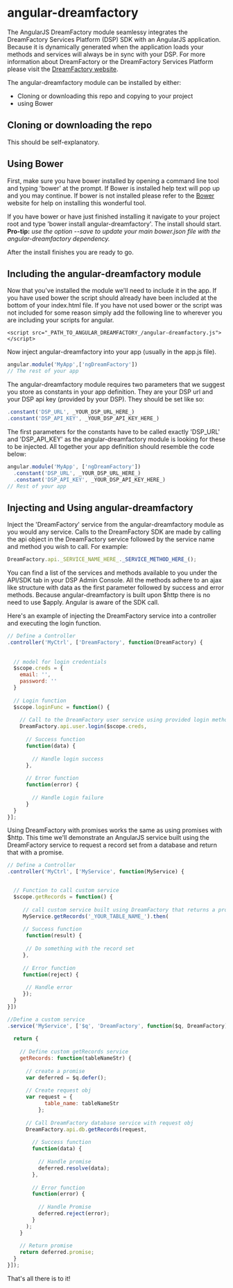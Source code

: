 angular-dreamfactory
====================


The AngularJS DreamFactory module seamlessy integrates the DreamFactory Services Platform (DSP) SDK with an AngularJS application.  Because it is dynamically generated when the application loads your methods and services will always be in sync with your DSP.  For more information about DreamFactory or the DreamFactory Services Platform please visit the [DreamFactory website](https://www.dreamfactory.com).


The angular-dreamfactory module can be installed by either:

* Cloning or downloading this repo and copying to your project
* using Bower


## Cloning or downloading the repo
This should be self-explanatory.


## Using Bower
First, make sure you have bower installed by opening a command line tool and typing 'bower' at the prompt.
If Bower is installed help text will pop up and you may continue.  If bower is not installed please refer to the [Bower](http://bower.io) website for help on installing this wonderful tool.

If you have bower or have just finished installing it navigate to your project root and type 'bower install angular-dreamfactory'.  The install should start.  **Pro-tip:** _use the option --save to update your main bower.json file with the angular-dreamfactory dependency._

After the install finishes you are ready to go.


## Including the angular-dreamfactory module

Now that you've installed the module we'll need to include it in the app.  If you have used bower the script should already have been included at the bottom of your index.html file.  If you have not used bower or the script was not included for some reason simply add the following line to wherever you are including your scripts for angular.

```
<script src="_PATH_TO_ANGULAR_DREAMFACTORY_/angular-dreamfactory.js"></script>
```

Now inject angular-dreamfactory into your app (usually in the app.js file).

```javascript
angular.module('MyApp',['ngDreamFactory'])
// The rest of your app
```

The angular-dreamfactory module requires two parameters that we suggest you store as constants in your app definition.  They are your DSP url and your DSP api key (provided by your DSP).  They should be set like so:

```javascript
.constant('DSP_URL', _YOUR_DSP_URL_HERE_)
.constant('DSP_API_KEY', _YOUR_DSP_API_KEY_HERE_)
```

The first parameters for the constants have to be called exactly 'DSP_URL' and 'DSP_API_KEY' as the angular-dreamfactory module is looking for these to be injected. All together your app definition should resemble the code below:

```javascript
angular.module('MyApp', ['ngDreamFactory'])
  .constant('DSP_URL', _YOUR_DSP_URL_HERE_)
  .constant('DSP_API_KEY', _YOUR_DSP_API_KEY_HERE_)
// Rest of your app
```

## Injecting and Using angular-dreamfactory

Inject the 'DreamFactory' service from the angular-dreamfactory module as you would any service.  Calls to the DreamFactory SDK are made by calling the api object in the DreamFactory service followed by the service name and method you wish to call.  For example:

```javascript
DreamFactory.api._SERVICE_NAME_HERE_._SERVICE_METHOD_HERE_();
```

You can find a list of the services and methods available to you under the API/SDK tab in your DSP Admin Console. All the methods adhere to an ajax like structure with data as the first parameter followed by success and error methods.  Because angular-dreamfactory is built upon $http there is no need to use $apply.  Angular is aware of the SDK call.


Here's an example of injecting the DreamFactory service into a controller and executing the login function.

```javascript
// Define a Controller
.controller('MyCtrl', ['DreamFactory', function(DreamFactory) {
  
  
  // model for login credentials
  $scope.creds = {
    email: '',
    password: ''
  }
  
  // Login function
  $scope.loginFunc = function() {
  
    // Call to the DreamFactory user service using provided login method
    DreamFactory.api.user.login($scope.creds,
    
      // Success function
      function(data) {
        
        // Handle login success
      },
      
      // Error function
      function(error) {
      
        // Handle Login failure
      }
  }
}];
```


Using DreamFactory with promises works the same as using promises with $http.  This time we'll demonstrate an AngularJS service built using the DreamFactory service to request a record set from a database and return that with a promise.

```javascript
// Define a Controller
.controller('MyCtrl', ['MyService', function(MyService) {


  // Function to call custom service
  $scope.getRecords = function() {
  
     // call custom service built using DreamFactory that returns a promise
     MyService.getRecords('_YOUR_TABLE_NAME_').then(
     
     // Success function
      function(result) {
     
      // Do something with the record set
     },
     
     // Error function
     function(reject) {
     
      // Handle error
     });
  }
}])

//Define a custom service
.service('MyService', ['$q', 'DreamFactory', function($q, DreamFactory) {
  
  return {
    
    // Define custom getRecords service  
    getRecords: function(tableNameStr) {
    
      // create a promise
      var deferred = $q.defer();
          
      // Create request obj
      var request = {
            table_name: tableNameStr
          };
      
      // Call DreamFactory database service with request obj
      DreamFactory.api.db.getRecords(request,
      
        // Success function
        function(data) {
          
          // Handle promise
          deferred.resolve(data);
        },
        
        // Error function
        function(error) {
        
          // Handle Promise
          deferred.reject(error);
        }
      );
    }
    
    // Return promise
    return deferred.promise;
  }
}]);
```

That's all there is to it!




